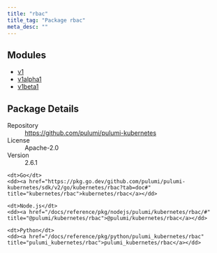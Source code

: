 ```yaml
---
title: "rbac"
title_tag: "Package rbac"
meta_desc: ""
---
```


<!-- WARNING: this file was generated by Pulumi Docs Generator. -->
<!-- Do not edit by hand unless you're certain you know what you are doing! -->



<h2 id="modules">Modules</h2>
<ul class="api">
    <li><a href="v1/" title="v1"><span class="symbol module"></span>v1</a></li>
    <li><a href="v1alpha1/" title="v1alpha1"><span class="symbol module"></span>v1alpha1</a></li>
    <li><a href="v1beta1/" title="v1beta1"><span class="symbol module"></span>v1beta1</a></li>
</ul>

<h2 id="package-details">Package Details</h2>
<dl class="package-details">
	<dt>Repository</dt>
	<dd><a href="https://github.com/pulumi/pulumi-kubernetes">https://github.com/pulumi/pulumi-kubernetes</a></dd>
	<dt>License</dt>
	<dd>Apache-2.0</dd>
	<dt>Version</dt>
	<dd>2.6.1</dd>
</dl>



<dl class="tabular">

    <dt>Go</dt>
    <dd><a href="https://pkg.go.dev/github.com/pulumi/pulumi-kubernetes/sdk/v2/go/kubernetes/rbac?tab=doc#" title="kubernetes/rbac">kubernetes/rbac</a></dd>

    <dt>Node.js</dt>
    <dd><a href="/docs/reference/pkg/nodejs/pulumi/kubernetes/rbac/#" title="@pulumi/kubernetes/rbac">@pulumi/kubernetes/rbac</a></dd>

    <dt>Python</dt>
    <dd><a href="/docs/reference/pkg/python/pulumi_kubernetes/rbac" title="pulumi_kubernetes/rbac">pulumi_kubernetes/rbac</a></dd>

</dl>

